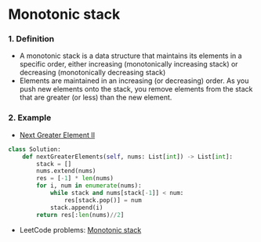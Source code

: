 # Monotonic stack
### 1. Definition
- A monotonic stack is a data structure that maintains its elements in a specific order, either increasing (monotonically increasing stack) or decreasing (monotonically decreasing stack)
- Elements are maintained in an increasing (or decreasing) order. As you push new elements onto the stack, you remove elements from the stack that are greater (or less) than the new element.

### 2. Example
- [Next Greater Element II](https://leetcode.com/problems/next-greater-element-ii/description/)

```python
class Solution:
    def nextGreaterElements(self, nums: List[int]) -> List[int]:
        stack = [] 
        nums.extend(nums)
        res = [-1] * len(nums)
        for i, num in enumerate(nums):              
            while stack and nums[stack[-1]] < num:
                res[stack.pop()] = num
            stack.append(i)
        return res[:len(nums)//2]
```

- LeetCode problems: [Monotonic stack](https://leetcode.com/tag/monotonic-stack/)